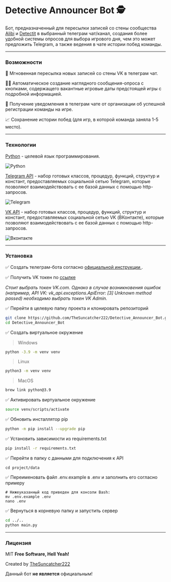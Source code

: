 # __Detective Announcer Bot__ 🕵

Бот, предназначенный для пересылки записей со стены сообщества [Alibi](https://vk.com/alibigames) и [Detectit](https://vk.com/detectitspb) в выбранный телеграм чат/канал, создания более удобной системы опросов для выбора игрового дня, чем это может предложить Telegram, а также ведения в чате истории побед команды.
___
### Возможности
💨 Мгновенная пересылка новых записей со стены VK в телеграм чат.

🙋‍♀️ Автоматическое создание наглядного сообщения-опроса с кнопками, содержащего вакантные игровые даты предстоящей игры с подробной информацией.

🚨 Получение уведомления в телеграм чате от организации об успешной регистрации команды на игре.

📈 Сохранение истории побед (для игр, в которой команда заняла 1-5 место).
___
### Технологии

[Python] - целевой язык программирования.

![Python](https://img.shields.io/badge/python-3670A0?style=for-the-badge&logo=python&logoColor=ffdd54)

[Telegram API] - набор готовых классов, процедур, функций, структур и констант, предоставляемых социальной сетью Telegram, которые позволяют взаимодействовать с ее базой данных с помощью http-запросов.

![Telegram](https://img.shields.io/badge/Telegram-2CA5E0?style=for-the-badge&logo=telegram&logoColor=white)

[VK API] - набор готовых классов, процедур, функций, структур и констант, предоставляемых социальной сетью VK (ВКонтакте), которые позволяют взаимодействовать с ее базой данных с помощью http-запросов.

![Вконтакте](https://img.shields.io/badge/вконтакте-%232E87FB.svg?&style=for-the-badge&logo=vk&logoColor=white)
___

### Установка

✅ Создать телеграм-бота согласно [официальной инструкции ](https://core.telegram.org/bots).

✅ Получить VK токен по [ссылке ](https://vkhost.github.io/)

_Стоит выбрать токен VK.com. Однако в случае возникновения ошибок (например, API VK: vk_api.exceptions.ApiError: [3] Unknown method passed) необходимо выбрать токен VK Admin._

✅ Перейти в целевую папку проекта и клонировать репозиторий
```sh
git clone https://github.com/TheSuncatcher222/Detective_Announcer_Bot.git
cd Detective_Announcer_Bot
```

✅ Создать виртуальное окружение

> Windows

```sh
python -3.9 -m venv venv
```

> Linux

```sh
python3 -m venv venv
```

> MacOS

```sh
brew link python@3.9
```

✅ Активировать виртуальное окружение

```sh
source venv/scripts/activate
```

✅ Обновить инсталлятор pip

```sh
python -m pip install --upgrade pip
```

✅ Установить зависимости из requirements.txt

```sh
pip install -r requirements.txt
```

✅ Перейти в папку с данными для подключения к API
```
cd project/data
```

✅ Переименовать файл .env.example в .env и заполнить его согласно примеру

```
# Нижеуказанный код приведен для консоли Bash:
mv .env.example .env
nano .env
```

✅ Вернуться в корневую папку и запустить сервер

```sh
cd ../..
python main.py
```
___
### Лицензия

MIT 
**Free Software, Hell Yeah!**

Created by [TheSuncatcher222]

Данный бот __не является__ официальным!

[TheSuncatcher222]: <https://github.com/TheSuncatcher222>
[Alibi]: <https://vk.com/alibigames>
[Python]: <https://www.python.org/>
[VK API]: <https://dev.vk.com/api/overview>
[Telegram API]: <https://core.telegram.org/bots/api>
